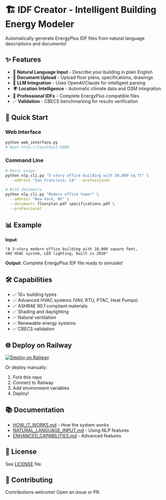 # 🏗️ IDF Creator - Intelligent Building Energy Modeler

Automatically generate EnergyPlus IDF files from natural language descriptions and documents!

## ✨ Features

- 🤖 **Natural Language Input** - Describe your building in plain English
- 📄 **Document Upload** - Upload floor plans, specifications, drawings
- 🧠 **LLM Integration** - Uses OpenAI/Claude for intelligent parsing
- 🌍 **Location Intelligence** - Automatic climate data and OSM integration
- 🎯 **Professional IDFs** - Complete EnergyPlus compatible files
- ✅ **Validation** - CBECS benchmarking for results verification

## 🚀 Quick Start

### Web Interface

```bash
python web_interface.py
# Open http://localhost:5000
```

### Command Line

```bash
# Basic usage
python nlp_cli.py "5-story office building with 50,000 sq ft" \
  --address "San Francisco, CA" --professional

# With documents
python nlp_cli.py "Modern office tower" \
  --address "New York, NY" \
  --documents floorplan.pdf specifications.pdf \
  --professional
```

## 📊 Example

**Input**:
```
"A 3-story modern office building with 10,000 square feet, 
VAV HVAC system, LED lighting, built in 2020"
```

**Output**: Complete EnergyPlus IDF file ready to simulate!

## 🛠️ Capabilities

- ✅ 10+ building types
- ✅ Advanced HVAC systems (VAV, RTU, PTAC, Heat Pumps)
- ✅ ASHRAE 90.1 compliant materials
- ✅ Shading and daylighting
- ✅ Natural ventilation
- ✅ Renewable energy systems
- ✅ CBECS validation

## 🌐 Deploy on Railway

[![Deploy on Railway](https://railway.app/button.svg)](https://railway.app/new/template)

Or deploy manually:
1. Fork this repo
2. Connect to Railway
3. Add environment variables
4. Deploy!

## 📚 Documentation

- [HOW_IT_WORKS.md](HOW_IT_WORKS.md) - How the system works
- [NATURAL_LANGUAGE_INPUT.md](NATURAL_LANGUAGE_INPUT.md) - Using NLP features
- [ENHANCED_CAPABILITIES.md](ENHANCED_CAPABILITIES.md) - Advanced features

## 📄 License

See [LICENSE](LICENSE) file.

## 🤝 Contributing

Contributions welcome! Open an issue or PR.

